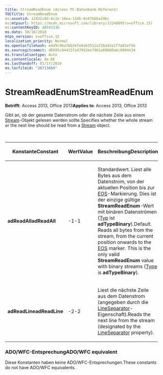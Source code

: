 ```yaml
---
title: StreamReadEnum (Access PC-Datenbank-Referenz)
TOCTitle: StreamReadEnum
ms:assetid: 12432c0d-dc2e-10ea-13db-0c07b6ba29bc
ms:mtpsurl: https://msdn.microsoft.com/library/JJ248895(v=office.15)
ms:contentKeyID: 48543336
ms.date: 10/18/2018
mtps_version: v=office.15
localization_priority: Normal
ms.openlocfilehash: e4d9c96a7bb34fe0ab3512a316a92e1f7a01ef4b
ms.sourcegitcommit: d6695c94415fa47952ee7961a69660abc0904434
ms.translationtype: Auto
ms.contentlocale: de-DE
ms.lasthandoff: 01/17/2019
ms.locfileid: "28713660"
---
```

# <a name="streamreadenum"></a><span data-ttu-id="b7796-102">StreamReadEnum</span><span class="sxs-lookup"><span data-stu-id="b7796-102">StreamReadEnum</span></span>

<span data-ttu-id="b7796-103">**Betrifft**: Access 2013, Office 2013</span><span class="sxs-lookup"><span data-stu-id="b7796-103">**Applies to**: Access 2013, Office 2013</span></span>

<span data-ttu-id="b7796-104">Gibt an, ob der gesamte Datenstrom oder die nächste Zeile aus einem [Stream](stream-object-ado.md)-Objekt gelesen werden sollte.</span><span class="sxs-lookup"><span data-stu-id="b7796-104">Specifies whether the whole stream or the next line should be read from a [Stream](stream-object-ado.md) object.</span></span>

<br/>

<table>
<colgroup>
<col style="width: 33%" />
<col style="width: 33%" />
<col style="width: 33%" />
</colgroup>
<thead>
<tr class="header">
<th><p><span data-ttu-id="b7796-105">Konstante</span><span class="sxs-lookup"><span data-stu-id="b7796-105">Constant</span></span></p></th>
<th><p><span data-ttu-id="b7796-106">Wert</span><span class="sxs-lookup"><span data-stu-id="b7796-106">Value</span></span></p></th>
<th><p><span data-ttu-id="b7796-107">Beschreibung</span><span class="sxs-lookup"><span data-stu-id="b7796-107">Description</span></span></p></th>
</tr>
</thead>
<tbody>
<tr class="odd">
<td><p><span data-ttu-id="b7796-108"><strong>adReadAll</strong></span><span class="sxs-lookup"><span data-stu-id="b7796-108"><strong>adReadAll</strong></span></span></p></td>
<td><p><span data-ttu-id="b7796-109">-1</span><span class="sxs-lookup"><span data-stu-id="b7796-109">-1</span></span></p></td>
<td><p><span data-ttu-id="b7796-p101">Standardwert. Liest alle Bytes aus dem Datenstrom, von der aktuellen Position bis zur <a href="eos-property-ado.md">EOS</a>-Markierung. Dies ist der einzige gültige <strong>StreamReadEnum</strong>-Wert mit binären Datenströmen (<a href="type-property-ado-stream.md">Typ</a> ist <strong>adTypeBinary</strong>).</span><span class="sxs-lookup"><span data-stu-id="b7796-p101">Default. Reads all bytes from the stream, from the current position onwards to the <a href="eos-property-ado.md">EOS</a> marker. This is the only valid <strong>StreamReadEnum</strong> value with binary streams (<a href="type-property-ado-stream.md">Type</a> is <strong>adTypeBinary</strong>).</span></span></p></td>
</tr>
<tr class="even">
<td><p><span data-ttu-id="b7796-113"><strong>adReadLine</strong></span><span class="sxs-lookup"><span data-stu-id="b7796-113"><strong>adReadLine</strong></span></span></p></td>
<td><p><span data-ttu-id="b7796-114">-2</span><span class="sxs-lookup"><span data-stu-id="b7796-114">-2</span></span></p></td>
<td><p><span data-ttu-id="b7796-115">Liest die nächste Zeile aus dem Datenstrom (angegeben durch die <a href="lineseparator-property-ado.md">LineSeparator</a>-Eigenschaft).</span><span class="sxs-lookup"><span data-stu-id="b7796-115">Reads the next line from the stream (designated by the <a href="lineseparator-property-ado.md">LineSeparator</a> property).</span></span></p></td>
</tr>
</tbody>
</table>


### <a name="adowfc-equivalent"></a><span data-ttu-id="b7796-116">ADO/WFC-Entsprechung</span><span class="sxs-lookup"><span data-stu-id="b7796-116">ADO/WFC equivalent</span></span>

<span data-ttu-id="b7796-117">Diese Konstanten haben keine ADO/WFC-Entsprechungen.</span><span class="sxs-lookup"><span data-stu-id="b7796-117">These constants do not have ADO/WFC equivalents.</span></span>

